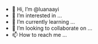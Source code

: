- 👋 Hi, I’m @luanaayi
- 👀 I’m interested in ...
- 🌱 I’m currently learning ...
- 💞️ I’m looking to collaborate on ...
- 📫 How to reach me ...

<!---
luanaayi/luanaayi is a ✨ special ✨ repository because its `README.md` (this file) appears on your GitHub profile.
You can click the Preview link to take a look at your changes.
--->
